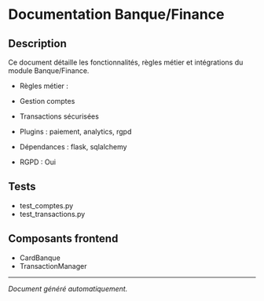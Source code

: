 # Documentation Banque/Finance

## Description
Ce document détaille les fonctionnalités, règles métier et intégrations du module Banque/Finance.

- Règles métier :
- Gestion comptes
- Transactions sécurisées


- Plugins : paiement, analytics, rgpd
- Dépendances : flask, sqlalchemy
- RGPD : Oui

## Tests
- test_comptes.py
- test_transactions.py


## Composants frontend
- CardBanque
- TransactionManager


---
*Document généré automatiquement.*